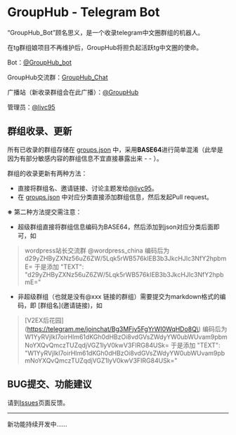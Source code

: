# GroupHub - Telegram Bot

“GroupHub_Bot”顾名思义，是一个收录telegram中文圈群组的机器人。

在tg群组娘项目不再维护后，GroupHub将担负起活跃tg中文圈的使命。

Bot：[@GroupHub_bot](https://telegram.me/GroupHub_bot)

GroupHub交流群：[GroupHub_Chat](https://telegram.me/GroupHub_Chat)

广播站（新收录群组会在此广播）：[@GroupHub](https://telegram.me/GroupHub)

管理员：[@livc95](https://telegram.me/livc95)

## 群组收录、更新
所有已收录的群组存储在 [groups.json](https://github.com/livc/GroupHub_Bot/blob/master/groups.json) 中，采用**BASE64**进行简单混淆（此举是因为有部分敏感内容的群组信息不宜直接暴露出来 - - ）。

群组的收录更新有两种方法：

- 直接将群组名、邀请链接、讨论主题发给[@livc95](https://telegram.me/livc95)。
- 在 [groups.json](https://github.com/livc/GroupHub_Bot/blob/master/groups.json) 中对应分类直接添加群组信息，然后发起Pull request。

**※** 第二种方法提交需注意：

- 超级群组直接将群组信息编码为BASE64，然后添加到json对应分类后面即可，如

> wordpress站长交流群 @wordpress_china
> 编码后为
> d29yZHByZXNz56uZ6ZW/5Lqk5rWB576kIEB3b3JkcHJlc3NfY2hpbmE=
> 于是添加
> "TEXT": "d29yZHByZXNz56uZ6ZW/5Lqk5rWB576kIEB3b3JkcHJlc3NfY2hpbmE="


- 非超级群组（也就是没有@xxx 链接的群组）需要提交为markdown格式的编码，即 \[群组名\]\(邀请链接\)，如
                                               
> \[V2EX后花园\]\(https://telegram.me/joinchat/Bg3MFjv5FgYrWI0WqHDo8Q\)
> 编码后为
> W1YyRVjlkI7oirHlm61dKGh0dHBzOi8vdGVsZWdyYW0ubWUvam9pbmNoYXQvQmczTUZqdjVGZ1lyV0kwV3FIRG84USk=
> 于是添加
> "TEXT": "W1YyRVjlkI7oirHlm61dKGh0dHBzOi8vdGVsZWdyYW0ubWUvam9pbmNoYXQvQmczTUZqdjVGZ1lyV0kwV3FIRG84USk="
                                               
## BUG提交、功能建议

请到[Issues](https://github.com/livc/GroupHub_Bot/issues)页面反馈。

----------
新功能持续开发中……
